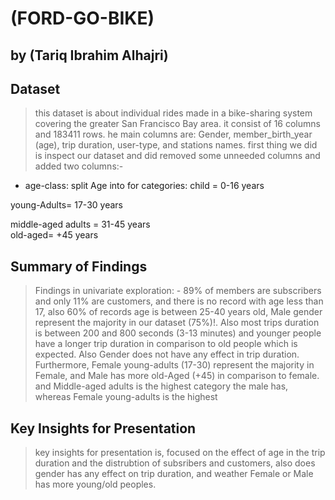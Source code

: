 # (FORD-GO-BIKE)
## by (Tariq Ibrahim Alhajri)



## Dataset

> this dataset is about individual rides made in a bike-sharing system covering the greater San Francisco Bay area.
 it consist of 16 columns and 183411 rows.
 he main columns are: Gender, member_birth_year (age), trip duration, user-type, and stations names.
 first thing we did is inspect our dataset and did removed some unneeded columns and added two columns:-
 - age-class: split Age into for categories:
  child = 0-16 years
  
  young-Adults= 17-30 years
  
 middle-aged adults = 31-45 years 
 <br/>
 old-aged= +45 years

## Summary of Findings

> Findings in univariate exploration: -
89% of members are subscribers and only 11% are customers, and there is no record with age less than 17, also 60% of records age is between 25-40 years old, Male gender represent the majority in our dataset (75%)!. Also most trips duration is between 200 and 800 seconds (3-13 minutes) and younger people have a longer trip duration in comparison to old people which is expected. Also Gender does not have any effect in trip duration. Furthermore, Female young-adults (17-30) represent the majority in Female, and Male has more old-Aged (+45) in comparison to female. and Middle-aged adults is the highest category the male has, whereas Female young-adults is the highest



## Key Insights for Presentation

> key insights for presentation is, focused on the effect of age in the trip duration and the distrubtion of subsribers and customers, also does gender has any effect on trip duration, and weather Female or Male has more young/old peoples.
